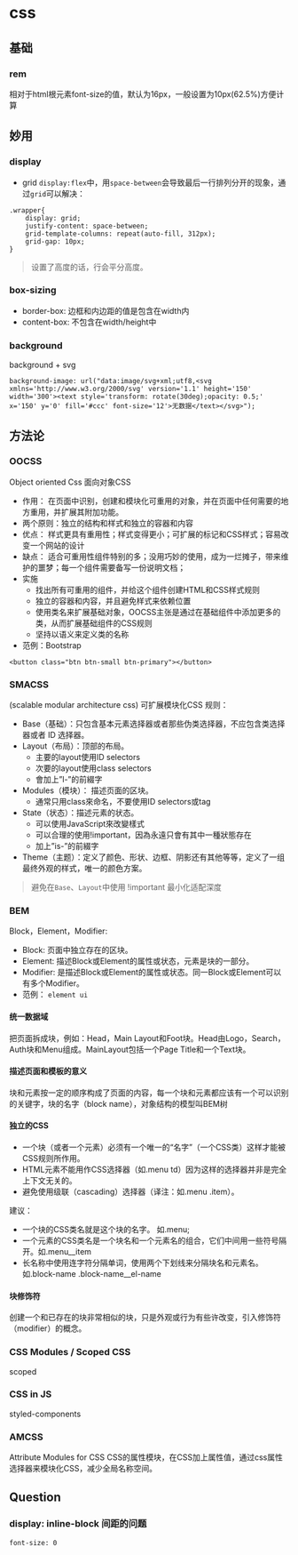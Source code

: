 # css

## 基础

### rem
相对于html根元素font-size的值，默认为16px，一般设置为10px(62.5%)方便计算

## 妙用

### display 
- grid
`display:flex`中，用`space-between`会导致最后一行排列分开的现象，通过`grid`可以解决：
```
.wrapper{
    display: grid;
    justify-content: space-between;
    grid-template-columns: repeat(auto-fill, 312px);
    grid-gap: 10px;
}
```
> 设置了高度的话，行会平分高度。

### box-sizing
- border-box: 边框和内边距的值是包含在width内
- content-box: 不包含在width/height中
### background
background + svg
```
background-image: url("data:image/svg+xml;utf8,<svg xmlns='http://www.w3.org/2000/svg' version='1.1' height='150' width='300'><text style='transform: rotate(30deg);opacity: 0.5;' x='150' y='0' fill='#ccc' font-size='12'>无数据</text></svg>");
```

## 方法论

### OOCSS
Object oriented Css 面向对象CSS
- 作用： 在页面中识别，创建和模块化可重用的对象，并在页面中任何需要的地方重用，并扩展其附加功能。
- 两个原则：独立的结构和样式和独立的容器和内容
- 优点： 样式更具有重用性；样式变得更小；可扩展的标记和CSS样式；容易改变一个网站的设计
- 缺点： 适合可重用性组件特别的多；没用巧妙的使用，成为一烂摊子，带来维护的噩梦；每一个组件需要备写一份说明文档；
- 实施
  - 找出所有可重用的组件，并给这个组件创建HTML和CSS样式规则  
  - 独立的容器和内容，并且避免样式来依赖位置
  - 使用类名来扩展基础对象，OOCSS主张是通过在基础组件中添加更多的类，从而扩展基础组件的CSS规则
  - 坚持以语义来定义类的名称
- 范例：Bootstrap

```
<button class="btn btn-small btn-primary"></button>
```

### SMACSS
(scalable modular architecture css) 可扩展模块化CSS
规则：
- Base（基础）：只包含基本元素选择器或者那些伪类选择器，不应包含类选择器或者 ID 选择器。
- Layout（布局）：顶部的布局。
  - 主要的layout使用ID selectors
  - 次要的layout使用class selectors
  - 會加上”l-”的前綴字
- Modules（模块）： 描述页面的区块。
  - 通常只用class來命名，不要使用ID selectors或tag
- State（状态）：描述元素的状态。
  - 可以使用JavaScript來改變樣式
  - 可以合理的使用!important，因為永遠只會有其中一種狀態存在
  - 加上”is-”的前綴字
- Theme（主题）：定义了颜色、形状、边框、阴影还有其他等等，定义了一组最终外观的样式，唯一的颜色方案。

> 避免在`Base`、`Layout`中使用 !important
> 最小化适配深度

### BEM
Block，Element，Modifier:
  - Block: 页面中独立存在的区块。
  - Element: 描述Block或Element的属性或状态，元素是块的一部分。
  - Modifier: 是描述Block或Element的属性或状态。同一Block或Element可以有多个Modifier。
  - 范例： `element ui`

#### 统一数据域 
把页面拆成块，例如：Head，Main Layout和Foot块。Head由Logo，Search，Auth块和Menu组成。MainLayout包括一个Page Title和一个Text块。
#### 描述页面和模板的意义
块和元素按一定的顺序构成了页面的内容，每一个块和元素都应该有一个可以识别的关键字，块的名字（block name），对象结构的模型叫BEM树
#### 独立的CSS
- 一个块（或者一个元素）必须有一个唯一的“名字”（一个CSS类）这样才能被CSS规则所作用。
- HTML元素不能用作CSS选择器（如.menu td）因为这样的选择器并非是完全上下文无关的。
- 避免使用级联（cascading）选择器（译注：如.menu .item）。

建议：
- 一个块的CSS类名就是这个块的名字。 如.menu;
- 一个元素的CSS类名是一个块名和一个元素名的组合，它们中间用一些符号隔开。如.menu__item
- 长名称中使用连字符分隔单词，使用两个下划线来分隔块名和元素名。如.block-name .block-name__el-name

#### 块修饰符
创建一个和已存在的块非常相似的块，只是外观或行为有些许改变，引入修饰符（modifier）的概念。


### CSS Modules / Scoped CSS

scoped 

### CSS in JS

styled-components

### AMCSS
Attribute Modules for CSS CSS的属性模块，在CSS加上属性值，通过css属性选择器来模块化CSS，减少全局名称空间。


## Question

### display: inline-block 间距的问题

`font-size: 0 `